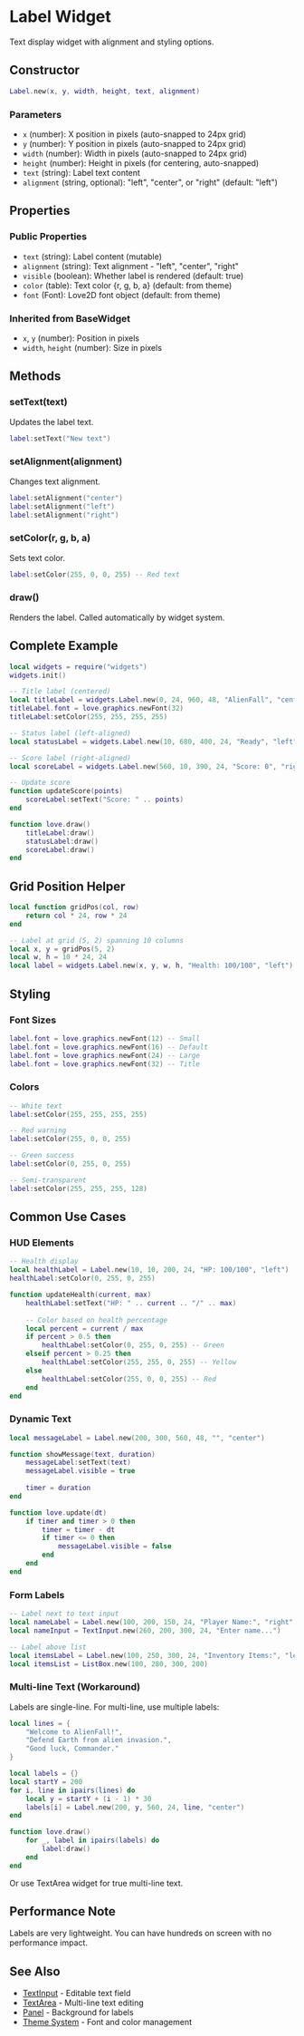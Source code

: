 # Label Widget

Text display widget with alignment and styling options.

## Constructor

```lua
Label.new(x, y, width, height, text, alignment)
```

### Parameters

- `x` (number): X position in pixels (auto-snapped to 24px grid)
- `y` (number): Y position in pixels (auto-snapped to 24px grid)
- `width` (number): Width in pixels (auto-snapped to 24px grid)
- `height` (number): Height in pixels (for centering, auto-snapped)
- `text` (string): Label text content
- `alignment` (string, optional): "left", "center", or "right" (default: "left")

## Properties

### Public Properties

- `text` (string): Label content (mutable)
- `alignment` (string): Text alignment - "left", "center", "right"
- `visible` (boolean): Whether label is rendered (default: true)
- `color` (table): Text color {r, g, b, a} (default: from theme)
- `font` (Font): Love2D font object (default: from theme)

### Inherited from BaseWidget

- `x`, `y` (number): Position in pixels
- `width`, `height` (number): Size in pixels

## Methods

### setText(text)

Updates the label text.

```lua
label:setText("New text")
```

### setAlignment(alignment)

Changes text alignment.

```lua
label:setAlignment("center")
label:setAlignment("left")
label:setAlignment("right")
```

### setColor(r, g, b, a)

Sets text color.

```lua
label:setColor(255, 0, 0, 255) -- Red text
```

### draw()

Renders the label. Called automatically by widget system.

## Complete Example

```lua
local widgets = require("widgets")
widgets.init()

-- Title label (centered)
local titleLabel = widgets.Label.new(0, 24, 960, 48, "AlienFall", "center")
titleLabel.font = love.graphics.newFont(32)
titleLabel:setColor(255, 255, 255, 255)

-- Status label (left-aligned)
local statusLabel = widgets.Label.new(10, 680, 400, 24, "Ready", "left")

-- Score label (right-aligned)
local scoreLabel = widgets.Label.new(560, 10, 390, 24, "Score: 0", "right")

-- Update score
function updateScore(points)
    scoreLabel:setText("Score: " .. points)
end

function love.draw()
    titleLabel:draw()
    statusLabel:draw()
    scoreLabel:draw()
end
```

## Grid Position Helper

```lua
local function gridPos(col, row)
    return col * 24, row * 24
end

-- Label at grid (5, 2) spanning 10 columns
local x, y = gridPos(5, 2)
local w, h = 10 * 24, 24
local label = widgets.Label.new(x, y, w, h, "Health: 100/100", "left")
```

## Styling

### Font Sizes

```lua
label.font = love.graphics.newFont(12) -- Small
label.font = love.graphics.newFont(16) -- Default
label.font = love.graphics.newFont(24) -- Large
label.font = love.graphics.newFont(32) -- Title
```

### Colors

```lua
-- White text
label:setColor(255, 255, 255, 255)

-- Red warning
label:setColor(255, 0, 0, 255)

-- Green success
label:setColor(0, 255, 0, 255)

-- Semi-transparent
label:setColor(255, 255, 255, 128)
```

## Common Use Cases

### HUD Elements

```lua
-- Health display
local healthLabel = Label.new(10, 10, 200, 24, "HP: 100/100", "left")
healthLabel:setColor(0, 255, 0, 255)

function updateHealth(current, max)
    healthLabel:setText("HP: " .. current .. "/" .. max)
    
    -- Color based on health percentage
    local percent = current / max
    if percent > 0.5 then
        healthLabel:setColor(0, 255, 0, 255) -- Green
    elseif percent > 0.25 then
        healthLabel:setColor(255, 255, 0, 255) -- Yellow
    else
        healthLabel:setColor(255, 0, 0, 255) -- Red
    end
end
```

### Dynamic Text

```lua
local messageLabel = Label.new(200, 300, 560, 48, "", "center")

function showMessage(text, duration)
    messageLabel:setText(text)
    messageLabel.visible = true
    
    timer = duration
end

function love.update(dt)
    if timer and timer > 0 then
        timer = timer - dt
        if timer <= 0 then
            messageLabel.visible = false
        end
    end
end
```

### Form Labels

```lua
-- Label next to text input
local nameLabel = Label.new(100, 200, 150, 24, "Player Name:", "right")
local nameInput = TextInput.new(260, 200, 300, 24, "Enter name...")

-- Label above list
local itemsLabel = Label.new(100, 250, 300, 24, "Inventory Items:", "left")
local itemsList = ListBox.new(100, 280, 300, 200)
```

### Multi-line Text (Workaround)

Labels are single-line. For multi-line, use multiple labels:

```lua
local lines = {
    "Welcome to AlienFall!",
    "Defend Earth from alien invasion.",
    "Good luck, Commander."
}

local labels = {}
local startY = 200
for i, line in ipairs(lines) do
    local y = startY + (i - 1) * 30
    labels[i] = Label.new(200, y, 560, 24, line, "center")
end

function love.draw()
    for _, label in ipairs(labels) do
        label:draw()
    end
end
```

Or use TextArea widget for true multi-line text.

## Performance Note

Labels are very lightweight. You can have hundreds on screen with no performance impact.

## See Also

- [TextInput](../input/textinput.md) - Editable text field
- [TextArea](../input/textarea.md) - Multi-line text editing
- [Panel](../containers/panel.md) - Background for labels
- [Theme System](../core/theme.md) - Font and color management
